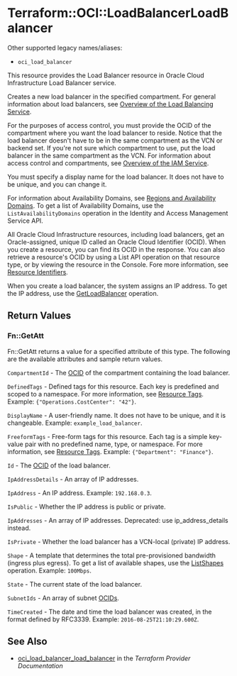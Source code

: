 # Terraform::OCI::LoadBalancerLoadBalancer

Other supported legacy names/aliases:
  * `oci_load_balancer`

This resource provides the Load Balancer resource in Oracle Cloud Infrastructure Load Balancer service.

Creates a new load balancer in the specified compartment. For general information about load balancers,
see [Overview of the Load Balancing Service](https://docs.cloud.oracle.com/iaas/Content/Balance/Concepts/balanceoverview.htm).

For the purposes of access control, you must provide the OCID of the compartment where you want
the load balancer to reside. Notice that the load balancer doesn't have to be in the same compartment as the VCN
or backend set. If you're not sure which compartment to use, put the load balancer in the same compartment as the VCN.
For information about access control and compartments, see
[Overview of the IAM Service](https://docs.cloud.oracle.com/iaas/Content/Identity/Concepts/overview.htm).

You must specify a display name for the load balancer. It does not have to be unique, and you can change it.

For information about Availability Domains, see
[Regions and Availability Domains](https://docs.cloud.oracle.com/iaas/Content/General/Concepts/regions.htm).
To get a list of Availability Domains, use the `ListAvailabilityDomains` operation
in the Identity and Access Management Service API.

All Oracle Cloud Infrastructure resources, including load balancers, get an Oracle-assigned,
unique ID called an Oracle Cloud Identifier (OCID). When you create a resource, you can find its OCID
in the response. You can also retrieve a resource's OCID by using a List API operation on that resource type,
or by viewing the resource in the Console. Fore more information, see
[Resource Identifiers](https://docs.cloud.oracle.com/iaas/Content/General/Concepts/identifiers.htm).

When you create a load balancer, the system assigns an IP address.
To get the IP address, use the [GetLoadBalancer](https://docs.cloud.oracle.com/iaas/api/#/en/loadbalancer/20170115/LoadBalancer/GetLoadBalancer) operation.

## Return Values

### Fn::GetAtt

Fn::GetAtt returns a value for a specified attribute of this type. The following are the available attributes and sample return values.

`CompartmentId` - The [OCID](https://docs.cloud.oracle.com/iaas/Content/General/Concepts/identifiers.htm) of the compartment containing the load balancer.

`DefinedTags` - Defined tags for this resource. Each key is predefined and scoped to a namespace. For more information, see [Resource Tags](https://docs.cloud.oracle.com/iaas/Content/General/Concepts/resourcetags.htm).  Example: `{"Operations.CostCenter": "42"}`.

`DisplayName` - A user-friendly name. It does not have to be unique, and it is changeable.  Example: `example_load_balancer`.

`FreeformTags` - Free-form tags for this resource. Each tag is a simple key-value pair with no predefined name, type, or namespace. For more information, see [Resource Tags](https://docs.cloud.oracle.com/iaas/Content/General/Concepts/resourcetags.htm).  Example: `{"Department": "Finance"}`.

`Id` - The [OCID](https://docs.cloud.oracle.com/iaas/Content/General/Concepts/identifiers.htm) of the load balancer.

`IpAddressDetails` - An array of IP addresses.

`IpAddress` - An IP address.  Example: `192.168.0.3`.

`IsPublic` - Whether the IP address is public or private.

`IpAddresses` - An array of IP addresses. Deprecated: use ip_address_details instead.

`IsPrivate` - Whether the load balancer has a VCN-local (private) IP address.

`Shape` - A template that determines the total pre-provisioned bandwidth (ingress plus egress). To get a list of available shapes, use the [ListShapes](https://docs.cloud.oracle.com/iaas/api/#/en/loadbalancer/20170115/LoadBalancerShape/ListShapes) operation.  Example: `100Mbps`.

`State` - The current state of the load balancer.

`SubnetIds` - An array of subnet [OCIDs](https://docs.cloud.oracle.com/iaas/Content/General/Concepts/identifiers.htm).

`TimeCreated` - The date and time the load balancer was created, in the format defined by RFC3339.  Example: `2016-08-25T21:10:29.600Z`.

## See Also

* [oci_load_balancer_load_balancer](https://www.terraform.io/docs/providers/oci/r/load_balancer_load_balancer.html) in the _Terraform Provider Documentation_